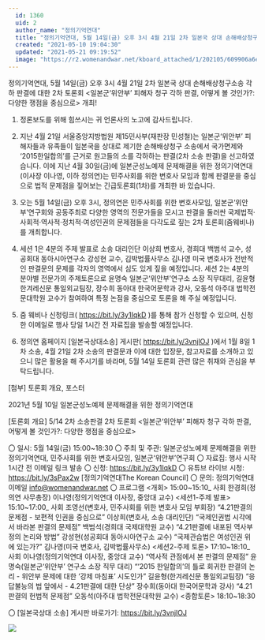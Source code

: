 ```yaml
---
  id: 1360
  uid: 2
  author_name: "정의기억연대"
  title: "정의기억연대, 5월 14일(금) 오후 3시 4월 21일 2차 일본국 상대 손해배상청구소송 각하 판결에 대한 2차 토론회  &lt;일본군‘위안부’ 피해자 청구 각하 판결, 어떻게 볼 것인가?: 다양한 쟁점을 중심으로&gt; 개최!"
  created: "2021-05-10 19:04:30"
  updated: "2021-05-21 09:19:52"
  image: "https://r2.womenandwar.net/kboard_attached/1/202105/609906a6ee6c28577624.jpg"
---
```

정의기억연대, 5월 14일(금) 오후 3시
4월 21일 2차 일본국 상대 손해배상청구소송 각하 판결에 대한 2차 토론회 
<일본군‘위안부’ 피해자 청구 각하 판결, 어떻게 볼 것인가?: 다양한 쟁점을 중심으로> 개최!

1. 정론보도를 위해 힘쓰시는 귀 언론사의 노고에 감사드립니다.

2. 지난 4월 21일 서울중앙지방법원 제15민사부(재판장 민성철)는 일본군‘위안부’ 피해자들과 유족들이 일본국을 상대로 제기한 손해배상청구 소송에서 국가면제와 ‘2015한일합의’를 근거로 원고들의 소를 각하하는 판결(2차 소송 판결)을 선고하였습니다. 이에 지난 4월 30일(금)에 일본군성노예제 문제해결을 위한 정의기억연대(이사장 이나영, 이하 정의연)는 민주사회를 위한 변호사 모임과 함께 판결문을 중심으로 법적 문제점을 짚어보는 긴급토론회(1차)를 개최한 바 있습니다. 

3. 오는 5월 14일(금) 오후 3시, 정의연은 민주사회를 위한 변호사모임, 일본군‘위안부’연구회와 공동주최로 다양한 영역의 전문가들을 모시고 판결을 둘러싼 국제법적·사회적·역사적·정치적·여성인권의 문제점들을 다각도로 짚는 2차 토론회(줌웨비나)를 개최합니다. 

4. 세션 1은 4분의 주제 발표로 소송 대리인단 이상희 변호사, 경희대 백범석 교수, 성공회대 동아시아연구소 강성현 교수, 김박법률사무소 김나영 미국 변호사가 전반적인 판결문의 문제를 각자의 영역에서 심도 있게 짚을 예정입니다. 세션 2는 4분의 분야별 전문가의 주제토론으로 윤명숙 일본군‘위안부’연구소 소장 직무대리, 길윤형 한겨레신문 통일외교팀장, 장수희 동아대 한국어문학과 강사, 오동석 아주대 법학전문대학원 교수가 참여하여 특정 논점을 중심으로 토론을 해 주실 예정입니다. 

5. 줌 웨비나 신청링크( https://bit.ly/3y1IqkD )를 통해 참가 신청할 수 있으며, 신청한 이메일로 행사 당일 1시간 전 자료집을 발송할 예정입니다.

6. 정의연 홈페이지 \[일본국상대소송\] 게시판( https://bit.ly/3vnjlOJ )​에서 1월 8일 1차 소송, 4월 21일 2차 소송의 판결문과 이에 대한 입장문, 참고자료를 소개하고 있으니 많은 활용을 해 주시기를 바라며, 5월 14일 토론회 관련 많은 취재와 관심을 부탁드립니다. 

\[첨부\] 토론회 개요, 포스터

2021년 5월 10일
일본군성노예제 문제해결을 위한 정의기억연대

\[토론회 개요\]
5/14 2차 소송판결 2차 토론회 
<일본군‘위안부’ 피해자 청구 각하 판결, 어떻게 볼 것인가?: 다양한 쟁점을 중심으로>

〇 일시: 5월 14일(금) 15:00~18:30
〇 주최 및 주관: 일본군성노예제 문제해결을 위한 정의기억연대, 민주사회를 위한 변호사모임, 일본군‘위안부’연구회
〇 자료집: 행사 시작 1시간 전 이메일 링크 발송
〇 신청: https://bit.ly/3y1IqkD
〇 유튜브 라이브 시청: https://bit.ly/3sPax2w \[정의기억연대The Korean Council\]
〇 문의: 정의기억연대 이메일 info@womenandwar.net 
 〇 프로그램
<개회> 15:00~15:10_ 사회 한경희(정의연 사무총장)
이나영(정의기억연대 이사장, 중앙대 교수)
<세션1-주제 발표> 15:10~17:00_ 사회 조영선(변호사, 민주사회를 위한 변호사 모임 부회장)
“4.21판결의 문제점 - 보편적 인권을 중심으로” 
이상희(변호사, 소송 대리인단)
“국제인권법 시각에서 바라본 판결의 문제점”
백범석(경희대 국제대학원 교수)
“4.21판결에 내포된 역사부정의 논리와 방법” 
강성현(성공회대 동아시아연구소 교수)
“국제관습법은 여성인권 위에 있는가?” 
 김나영(미국 변호사, 김박법률사무소) 
<세션2-주제 토론> 17:10~18:10_ 사회 이나영(정의기억연대 이사장, 중앙대 교수)
“역사적 관점에서 본 판결의 문제점” 
윤명숙(일본군‘위안부’ 연구소 소장 직무 대리)
“‘2015 한일합의’의 틀로 회귀한 판결의 논리 - 위안부 문제에 대한 ‘강제 마침표’ 시도인가” 
길윤형(한겨레신문 통일외교팀장)
“응답불능의 법 앞에서 - 4.21판결에 대한 단상” 
장수희(동아대 한국어문학과 강사)
“4.21판결의 헌법적 문제점” 
오동석(아주대 법학전문대학원 교수) 
<종합토론> 18:10~18:30
 
 〇 \[일본국상대 소송\] 게시판 바로가기: https://bit.ly/3vnjlOJ​


 ![](https://r2.womenandwar.net/kboard_attached/1/202105/609906a6ee6c28577624.jpg)